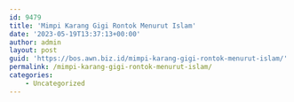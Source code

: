 ```yaml
---
id: 9479
title: 'Mimpi Karang Gigi Rontok Menurut Islam'
date: '2023-05-19T13:37:13+00:00'
author: admin
layout: post
guid: 'https://bos.awn.biz.id/mimpi-karang-gigi-rontok-menurut-islam/'
permalink: /mimpi-karang-gigi-rontok-menurut-islam/
categories:
    - Uncategorized
---
```


